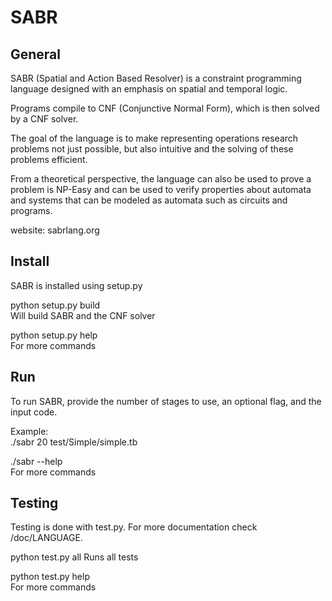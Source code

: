 SABR
================================
 
General
-------------------------

SABR (Spatial and Action Based Resolver) is a constraint programming language designed with an emphasis on spatial and temporal logic. 

Programs compile to CNF (Conjunctive Normal Form), which is then solved by a CNF solver. 

The goal of the language is to make representing operations research problems not just possible, but also intuitive and the solving of these problems efficient. 

From a theoretical perspective, the language can also be used to prove a problem is NP-Easy and can be used to verify properties about automata and systems that can be modeled as automata such as circuits and programs.

website: sabrlang.org

Install
-------------------------

SABR is installed using setup.py

python setup.py build  
	Will build SABR and the CNF solver
	
python setup.py help  
	For more commands

Run
-------------------------

To run SABR, provide the number of stages to use, an optional flag, and the input code.

Example:  
./sabr 20 test/Simple/simple.tb

./sabr --help  
	For more commands

Testing
-------------------------

Testing is done with test.py. For more documentation check /doc/LANGUAGE.

python test.py all 
	Runs all tests

python test.py help  
	For more commands
